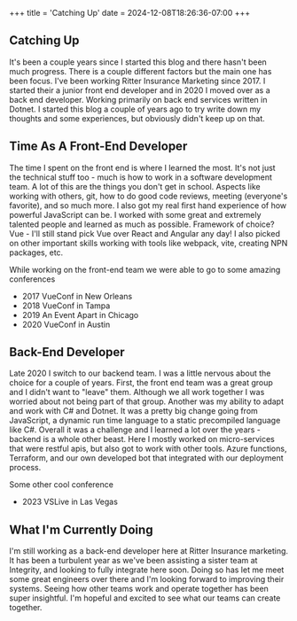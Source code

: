 +++
title = 'Catching Up'
date = 2024-12-08T18:26:36-07:00
+++

## Catching Up

It's been a couple years since I started this blog and there hasn't been much progress. There is a couple different factors but the main one has been focus. I've been working Ritter Insurance Marketing since
2017. I started their a junior front end developer and in 2020 I moved over as a back end developer. Working primarily on back end services written in Dotnet. I started this blog a couple of years
ago to try write down my thoughts and some experiences, but obviously didn't keep up on that.

## Time As A Front-End Developer

The time I spent on the front end is where I learned the most. It's not just the technical stuff too - much is how to work in a software development team. A lot of this are the things you don't
get in school. Aspects like working with others, git, how to do good code reviews, meeting (everyone's favorite), and so much more. I also got my real first hand experience of how powerful JavaScript can be.
I worked with some great and extremely talented people and learned as much as possible. Framework of choice? Vue - I'll still stand pick Vue over React and Angular any day! I also picked on other important skills 
working with tools like webpack, vite, creating NPN packages, etc.

While working on the front-end team we were able to go to some amazing conferences

- 2017 VueConf in New Orleans
- 2018 VueConf in Tampa
- 2019 An Event Apart in Chicago
- 2020 VueConf in Austin

## Back-End Developer

Late 2020 I switch to our backend team. I was a little nervous about the choice for a couple of years. First, the front end team was a great group and I didn't want to "leave" them. Although we all work 
together I was worried about not being part of that group. Another was my ability to adapt and work with C# and Dotnet. It was a pretty big change going from JavaScript, a dynamic run time language to
a static precompiled language like C#. Overall it was a challenge and I learned a lot over the years - backend is a whole other beast. Here I mostly worked on micro-services that were restful
apis, but also got to work with other tools. Azure functions, Terraform, and our own developed bot that integrated with our deployment process. 

Some other cool conference 

- 2023 VSLive in Las Vegas

## What I'm Currently Doing

I'm still working as a back-end developer here at Ritter Insurance marketing. It has been a turbulent year as we've been assisting a sister team at Integrity, and looking to fully integrate here soon. 
Doing so has let me meet some great engineers over there and I'm looking forward to improving their systems. Seeing how other teams work and operate together has been super insightful.
I'm hopeful and excited to see what our teams can create together.



